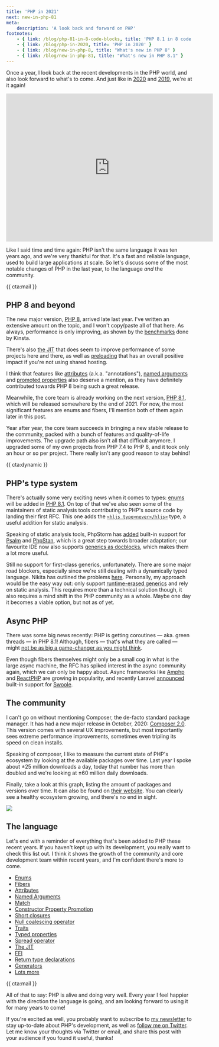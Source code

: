 ```yaml
---
title: 'PHP in 2021'
next: new-in-php-81
meta:
    description: 'A look back and forward on PHP'
footnotes:
    - { link: /blog/php-81-in-8-code-blocks, title: 'PHP 8.1 in 8 code blocks' }
    - { link: /blog/php-in-2020, title: 'PHP in 2020' }
    - { link: /blog/new-in-php-8, title: "What's new in PHP 8" }
    - { link: /blog/new-in-php-81, title: "What's new in PHP 8.1" }
---
```


Once a year, I look back at the recent developments in the PHP world, and also look forward to what's to come. And just like in [2020](/blog/php-in-2020) and [2019](/blog/php-in-2019), we're at it again!

<iframe width="560" height="400" src="https://www.youtube.com/embed/W3p8BGeiTwQ" title="YouTube video player" frameborder="0" allow="accelerometer; autoplay; clipboard-write; encrypted-media; gyroscope; picture-in-picture" allowfullscreen></iframe>

Like I said time and time again: PHP isn't the same language it was ten years ago, and we're very thankful for that. It's a fast and reliable language, used to build large applications at scale. So let's discuss some of the most notable changes of PHP in the last year, to the language _and_ the community.

{{ cta:mail }}

## PHP 8 and beyond

The new major version, [PHP 8](/blog/new-in-php-8), arrived late last year. I've written an extensive amount on the topic, and I won't copy/paste all of that here. As always, performance is only improving, as shown by the [benchmarks](*https://kinsta.com/blog/php-benchmarks/) done by Kinsta. 

There's also [the JIT](/blog/jit-in-real-life-web-applications) that does seem to improve performance of some projects here and there, as well as [preloading](/blog/php-preload-benchmarks) that has an overall positive impact if you're not using shared hosting.

I think that features like [attributes](/blog/attributes-in-php-8) (a.k.a. "annotations"), [named arguments](/blog/php-8-named-arguments) and [promoted properties](/blog/constructor-promotion-in-php-8) also deserve a mention, as they have definitely contributed towards PHP 8 being such a great release.

Meanwhile, the core team is already working on the next version, [PHP 8.1](/blog/new-in-php-81), which will be released somewhere by the end of 2021. For now, the most significant features are enums and fibers, I'll mention both of them again later in this post.

Year after year, the core team succeeds in bringing a new stable release to the community, packed with a bunch of features and quality-of-life improvements. The upgrade path also isn't all that difficult anymore. I upgraded some of my own projects from PHP 7.4 to PHP 8, and it took only an hour or so per project. There really isn't any good reason to stay behind!

{{ cta:dynamic }}

## PHP's type system

There's actually some very exciting news when it comes to types: [enums](/blog/php-enums) will be added in [PHP 8.1](/blog/new-in-php-81). On top of that we've also seen some of the maintainers of static analysis tools contributing to PHP's source code by landing their first RFC. This one adds the [`<hljs type>never</hljs>`](/blog/new-in-php-81#new-never-type-rfc) type, a useful addition for static analysis.

Speaking of static analysis tools, PhpStorm has [added](*https://blog.jetbrains.com/phpstorm/2020/07/phpstan-and-psalm-support-coming-to-phpstorm/) built-in support for [Psalm](*https://psalm.dev/) and [PhpStan](*https://github.com/phpstan/phpstan), which is a great step towards broader adaptation; our favourite IDE now also supports [generics as docblocks](https://blog.jetbrains.com/phpstorm/2021/07/phpstorm-2021-2-beta/), which makes them a lot more useful.

Still no support for first-class generics, unfortunately. There are some major road blockers, especially since we're still dealing with a dynamically typed language. Nikita has outlined the problems [here](*https://github.com/PHPGenerics/php-generics-rfc/issues/45). Personally, my approach would be the easy way out: only support [runtime-erased generics](/blog/we-dont-need-runtime-type-checks) and rely on static analysis. This requires more than a technical solution though, it also requires a mind shift in the PHP community as a whole. Maybe one day it becomes a viable option, but not as of yet.

## Async PHP

There was some big news recently: PHP is getting coroutines — aka. green threads — in PHP 8.1! Although, fibers — that's what they are called — might [not be as big a game-changer as you might think](/blog/fibers-with-a-grain-of-salt).

Even though fibers themselves might only be a small cog in what is the large async machine, the RFC has spiked interest in the async community again, which we can only be happy about. Async frameworks like [Amphp](*https://amphp.org/) and [ReactPHP](*https://reactphp.org/) are growing in popularity, and recently Laravel [announced](*https://laravel-news.com/laravel-octane) built-in support for [Swoole](*https://www.swoole.co.uk/).

## The community

I can't go on without mentioning Composer, the de-facto standard package manager. It has had a new major release in October, 2020: [Composer 2.0](*https://blog.packagist.com/composer-2-0-is-now-available/). This version comes with several UX improvements, but most importantly sees extreme performance improvements, sometimes even tripling its speed on clean installs.

Speaking of composer, I like to measure the current state of PHP's ecosystem by looking at the available packages over time. Last year I spoke about ±25 million downloads a day, today that number has more than doubled and we're looking at ±60 million daily downloads.

Finally, take a look at this graph, listing the amount of packages and versions over time. It can also be found on [their website](*https://packagist.org/statistics). You can clearly see a healthy ecosystem growing, and there's no end in sight.

![](/resources/img/blog/php-in-2021/01.png)

## The language

Let's end with a reminder of everything that's been added to PHP these recent years. If you haven't kept up with its development, you really want to check this list out. I think it shows the growth of the community and core development team within recent years, and I'm confident there's more to come.

- [Enums](/blog/php-enums)
- [Fibers](/blog/fibers-with-a-grain-of-salt)
- [Attributes](/blog/attributes-in-php-8)
- [Named Arguments](/blog/php-8-named-arguments)
- [Match](/blog/php-8-match-or-switch)
- [Constructor Property Promotion](/blog/constructor-promotion-in-php-8)
- [Short closures](/blog/short-closures-in-php)
- [Null coalescing operator](/blog/shorthand-comparisons-in-php#null-coalescing-operator)
- [Traits](*https://www.php.net/manual/en/language.oop5.traits.php)
- [Typed properties](/blog/typed-properties-in-php-74)
- [Spread operator](*https://wiki.php.net/rfc/argument_unpacking)
- [The JIT](/blog/php-jit)
- [FFI](*https://wiki.php.net/rfc/ffi)
- [Return type declarations](*https://www.php.net/manual/en/functions.returning-values.php#functions.returning-values.type-declaration)
- [Generators](*https://wiki.php.net/rfc/generators)
- [Lots more](/blog/new-in-php-8)

{{ cta:mail }}

All of that to say: PHP is alive and doing very well. Every year I feel happier with the direction the language is going, and am looking forward to using it for many years to come! 

If you're excited as well, you probably want to subscribe to [my newsletter](*/newsletter/subscribe) to stay up-to-date about PHP's development, as well as [follow me on Twitter](*https://twitter.com/brendt_gd). Let me know your thoughts via Twitter or email, and share this post with your audience if you found it useful, thanks!
